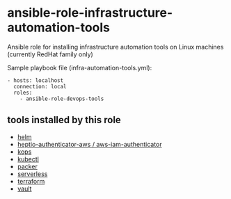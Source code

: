 # ansible-role-infrastructure-automation-tools
Ansible role for installing infrastructure automation tools on Linux machines (currently RedHat family only)

Sample playbook file (infra-automation-tools.yml):

```
- hosts: localhost
  connection: local
  roles:
    - ansible-role-devops-tools
```
## tools installed by this role
- [helm](https://github.com/helm/helm)
- [heptio-authenticator-aws / aws-iam-authenticator](https://github.com/kubernetes-sigs/aws-iam-authenticator)
- [kops](https://github.com/kubernetes/kops)
- [kubectl](https://kubernetes.io/docs/reference/kubectl/kubectl/)
- [packer](https://www.packer.io)
- [serverless](https://serverless.com/framework/)
- [terraform](https://www.terraform.io)
- [vault](https://www.vaultproject.io)
